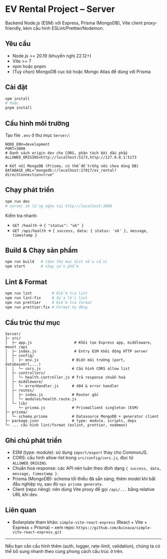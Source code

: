 # EV Rental Project – Server

Backend Node.js (ESM) với Express, Prisma (MongoDB), Vite client proxy-friendly, kèm cấu hình ESLint/Prettier/Nodemon.

## Yêu cầu

- Node.js >= 20.19 (khuyến nghị 22.12+)
- Vite >= 7
- npm hoặc pnpm
- (Tuỳ chọn) MongoDB cục bộ hoặc Mongo Atlas để dùng với Prisma

## Cài đặt

```bash
npm install
# hoặc
pnpm install
```

## Cấu hình môi trường

Tạo file `.env` ở thư mục `Server/`:

```env
NODE_ENV=development
PORT=3000
# Danh sách origin dev cho CORS, phân tách bởi dấu phẩy
ALLOWED_ORIGINS=http://localhost:5173,http://127.0.0.1:5173

# Kết nối MongoDB (Prisma, có thể để trống nếu chưa dùng DB)
DATABASE_URL="mongodb://localhost:27017/ev_rental?directConnection=true"
```

## Chạy phát triển

```bash
npm run dev
# server sẽ lắng nghe tại http://localhost:3000
```

Kiểm tra nhanh:

- `GET /health` → `{ "status": "ok" }`
- `GET /api/health` → `{ success, data: { status: 'ok' }, message, timestamp }`

## Build & Chạy sản phẩm

```bash
npm run build   # (dọn thư mục dist nếu cần)
npm start       # chạy sản phẩm
```

## Lint & Format

```bash
npm run lint         # Kiểm tra lint
npm run lint:fix     # Sửa lỗi lint
npm run prettier     # Kiểm tra format
npm run prettier:fix # Format tự động
```

## Cấu trúc thư mục

```
Server/
├─ src/
│  ├─ app.js                   # Khởi tạo Express app, middleware, mount /api
│  ├─ index.js                 # Entry ESM khởi động HTTP server
│  ├─ config/
│  │  ├─ env.js               # Biến môi trường (port, databaseUrl,...)
│  │  └─ cors.js              # Cấu hình CORS allow list
│  ├─ controllers/
│  │  └─ health.controller.js # Trả response chuẩn hoá
│  ├─ middleware/
│  │  └─ errorHandler.js      # 404 & error handler
│  ├─ routes/
│  │  ├─ index.js             # Router gốc
│  │  └─ modules/health.route.js
│  └─ lib/
│     └─ prisma.js            # PrismaClient singleton (ESM)
├─ prisma/
│  └─ schema.prisma           # Datasource MongoDB + generator client
├─ package.json               # type: module, scripts, deps
└─ ... cấu hình lint/format (eslint, prettier, nodemon)
```

## Ghi chú phát triển

- ESM (type: module): sử dụng `import/export` thay cho CommonJS.
- CORS: cấu hình allow-list trong `src/config/cors.js`, đọc từ `ALLOWED_ORIGINS`.
- Chuẩn hoá response: các API nên tuân theo định dạng `{ success, data, message, timestamp }`.
- Prisma (MongoDB): schema tối thiểu đã sẵn sàng; thêm model khi bắt đầu nghiệp vụ, sau đó `npx prisma generate`.
- Client (repo riêng): nên dùng Vite proxy để gọi `/api/...` bằng relative URL khi dev.

## Liên quan

- Boilerplate tham khảo: `simple-vite-react-express` (React + Vite + Express + Prisma) – xem repo: `https://github.com/Avinava/simple-vite-react-express.git`

---

Nếu bạn cần cấu hình thêm (auth, logger, rate-limit, validation), chúng ta có thể bổ sung nhanh theo cùng phong cách cấu trúc ở trên.
